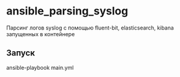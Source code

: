 # ansible_parsing_syslog
Парсинг логов syslog c помощью fluent-bit, elasticsearch, kibana запущенных в контейнере

Запуск
--------------

ansible-playbook main.yml
